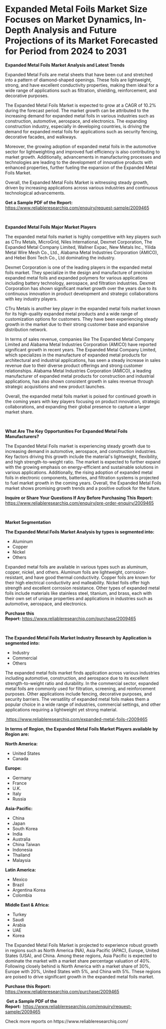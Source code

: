 <p><h1>Expanded Metal Foils Market Size Focuses on Market Dynamics, In-Depth Analysis and Future Projections of its Market Forecasted for Period from 2024 to 2031</h1></p><p><strong>Expanded Metal Foils Market Analysis and Latest Trends</strong></p>
<p><p>Expanded Metal Foils are metal sheets that have been cut and stretched into a pattern of diamond-shaped openings. These foils are lightweight, strong, and have excellent conductivity properties, making them ideal for a wide range of applications such as filtration, shielding, reinforcement, and decorative purposes.</p><p>The Expanded Metal Foils Market is expected to grow at a CAGR of 10.2% during the forecast period. The market growth can be attributed to the increasing demand for expanded metal foils in various industries such as construction, automotive, aerospace, and electronics. The expanding construction industry, especially in developing countries, is driving the demand for expanded metal foils for applications such as security fencing, decorative facades, and walkways.</p><p>Moreover, the growing adoption of expanded metal foils in the automotive sector for lightweighting and improved fuel efficiency is also contributing to market growth. Additionally, advancements in manufacturing processes and technologies are leading to the development of innovative products with enhanced properties, further fueling the expansion of the Expanded Metal Foils Market.</p><p>Overall, the Expanded Metal Foils Market is witnessing steady growth, driven by increasing applications across various industries and continuous technological advancements.</p></p>
<p><strong>Get a Sample PDF of the Report:&nbsp;</strong> <a href="https://www.reliableresearchiq.com/enquiry/request-sample/2009465">https://www.reliableresearchiq.com/enquiry/request-sample/2009465</a></p>
<p>&nbsp;</p>
<p><strong>Expanded Metal Foils Major Market Players</strong></p>
<p><p>The expanded metal foils market is highly competitive with key players such as CTru Metals, MicroGrid, Niles International, Dexmet Corporation, The Expanded Metal Company Limited, Wallner Expac, New Metals Inc., Yilida Metal Wire Mesh Co., Ltd., Alabama Metal Industries Corporation (AMICO), and Hebei Boni Tech Co., Ltd dominating the industry.</p><p>Dexmet Corporation is one of the leading players in the expanded metal foils market. They specialize in the design and manufacture of precision expanded metal foils and expanded polymers for various applications including battery technology, aerospace, and filtration industries. Dexmet Corporation has shown significant market growth over the years due to its continuous innovation in product development and strategic collaborations with key industry players.</p><p>CTru Metals is another key player in the expanded metal foils market known for its high-quality expanded metal products and a wide range of customization options for customers. They have been experiencing steady growth in the market due to their strong customer base and expansive distribution network.</p><p>In terms of sales revenue, companies like The Expanded Metal Company Limited and Alabama Metal Industries Corporation (AMICO) have reported significant growth in recent years. The Expanded Metal Company Limited, which specializes in the manufacture of expanded metal products for architectural and industrial applications, has seen a steady increase in sales revenue due to their diverse product offerings and strong customer relationships. Alabama Metal Industries Corporation (AMICO), a leading manufacturer of expanded metal products for construction and industrial applications, has also shown consistent growth in sales revenue through strategic acquisitions and new product launches.</p><p>Overall, the expanded metal foils market is poised for continued growth in the coming years with key players focusing on product innovation, strategic collaborations, and expanding their global presence to capture a larger market share.</p></p>
<p>&nbsp;</p>
<p><strong>What Are The Key Opportunities For Expanded Metal Foils Manufacturers?</strong></p>
<p><p>The Expanded Metal Foils market is experiencing steady growth due to increasing demand in automotive, aerospace, and construction industries. Key factors driving this growth include the material's lightweight, flexibility, and high strength-to-weight ratio. The market is expected to further expand with the growing emphasis on energy-efficient and sustainable solutions in various applications. Additionally, the rising adoption of expanded metal foils in electronic components, batteries, and filtration systems is projected to fuel market growth in the coming years. Overall, the Expanded Metal Foils market shows promising growth trends and a positive outlook for the future.</p></p>
<p><strong>Inquire or Share Your Questions If Any Before Purchasing This Report:</strong> <a href="https://www.reliableresearchiq.com/enquiry/pre-order-enquiry/2009465">https://www.reliableresearchiq.com/enquiry/pre-order-enquiry/2009465</a></p>
<p>&nbsp;</p>
<p><strong>Market Segmentation</strong></p>
<p><strong>The Expanded Metal Foils Market Analysis by types is segmented into:</strong></p>
<p><ul><li>Aluminum</li><li>Copper</li><li>Nickel</li><li>Others</li></ul></p>
<p><p>Expanded metal foils are available in various types such as aluminum, copper, nickel, and others. Aluminum foils are lightweight, corrosion-resistant, and have good thermal conductivity. Copper foils are known for their high electrical conductivity and malleability. Nickel foils offer high strength and excellent corrosion resistance. Other types of expanded metal foils include materials like stainless steel, titanium, and brass, each with their own set of unique properties and applications in industries such as automotive, aerospace, and electronics.</p></p>
<p><strong>Purchase this Report:&nbsp;</strong><a href="https://www.reliableresearchiq.com/purchase/2009465">https://www.reliableresearchiq.com/purchase/2009465</a></p>
<p>&nbsp;</p>
<p><strong>The Expanded Metal Foils Market Industry Research by Application is segmented into:</strong></p>
<p><ul><li>Industry</li><li>Commercial</li><li>Others</li></ul></p>
<p><p>The expanded metal foils market finds application across various industries including automotive, construction, and aerospace due to its excellent strength-to-weight ratio and durability. In the commercial sector, expanded metal foils are commonly used for filtration, screening, and reinforcement purposes. Other applications include fencing, decorative purposes, and security barriers. The versatility of expanded metal foils makes them a popular choice in a wide range of industries, commercial settings, and other applications requiring a lightweight yet strong material.</p></p>
<p><a href="https://www.reliableresearchiq.com/expanded-metal-foils-r2009465">&nbsp;https://www.reliableresearchiq.com/expanded-metal-foils-r2009465</a></p>
<p><strong>In terms of Region, the Expanded Metal Foils Market Players available by Region are:</strong></p>
<p>
    <p> <strong> North America: </strong>
        <ul>
            <li>United States</li>
            <li>Canada</li>
        </ul>
        </p> 
    <p> <strong> Europe: </strong>
        <ul>
            <li>Germany</li>
            <li>France</li>
            <li>U.K.</li>
            <li>Italy</li>
            <li>Russia</li>
        </ul>
        </p> 
    <p> <strong> Asia-Pacific: </strong>
        <ul>
            <li>China</li>
            <li>Japan</li>
            <li>South Korea</li>
            <li>India</li>
            <li>Australia</li>
            <li>China Taiwan</li>
            <li>Indonesia</li>
            <li>Thailand</li>
            <li>Malaysia</li>
        </ul>
        </p> 
    <p> <strong> Latin America: </strong>
        <ul>
            <li>Mexico</li>
            <li>Brazil</li>
            <li>Argentina Korea</li>
            <li>Colombia</li>
        </ul>
        </p> 
    <p> <strong> Middle East & Africa: </strong>
        <ul>
            <li>Turkey</li>
            <li>Saudi</li>
            <li>Arabia</li>
            <li>UAE</li>
            <li>Korea</li>
        </ul>
    </p>
    </p>
<p><p>The Expanded Metal Foils Market is projected to experience robust growth in regions such as North America (NA), Asia Pacific (APAC), Europe, United States (USA), and China. Among these regions, Asia Pacific is expected to dominate the market with a market share percentage valuation of 40%. Following closely behind is North America with a market share of 30%, Europe with 20%, United States with 5%, and China with 5%. These regions are poised to drive significant growth in the expanded metal foils market.</p></p>
<p><strong>Purchase this Report: </strong><a href="https://www.reliableresearchiq.com/purchase/2009465">https://www.reliableresearchiq.com/purchase/2009465</a></p>
<p>&nbsp;<strong>Get a Sample PDF of the Report:&nbsp;&nbsp;</strong><a href="https://www.reliableresearchiq.com/enquiry/request-sample/2009465">https://www.reliableresearchiq.com/enquiry/request-sample/2009465</a></p>
<p><strong></strong></p>
<p>Check more reports on https://www.reliableresearchiq.com/</p>